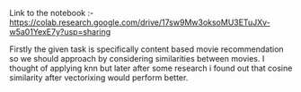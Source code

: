 Link to the notebook :- https://colab.research.google.com/drive/17sw9Mw3oksoMU3ETuJXv-w5a01YexE7y?usp=sharing

Firstly the given task is specifically content based movie recommendation so we should approach by considering similarities between movies.
I thought of applying knn but later after some research i found out that cosine similarity after vectorixing would perform better.
